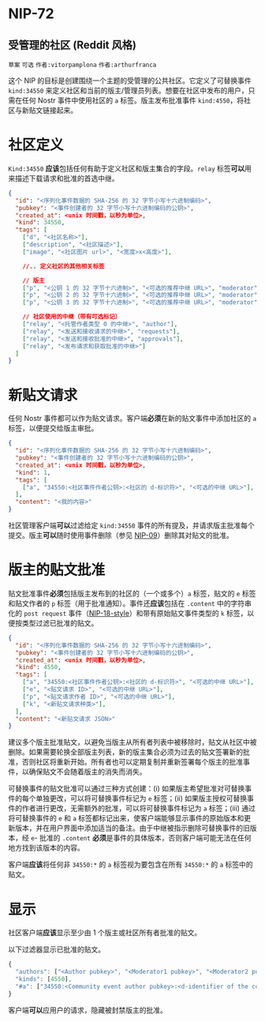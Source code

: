 NIP-72
======

受管理的社区 (Reddit 风格)
--------------------------

`草案` `可选` `作者:vitorpamplona` `作者:arthurfranca`

这个 NIP 的目标是创建围绕一个主题的受管理的公共社区。它定义了可替换事件 `kind:34550` 来定义社区和当前的版主/管理员列表。想要在社区中发布的用户，只需在任何 Nostr 事件中使用社区的 `a` 标签。版主发布批准事件 `kind:4550`，将社区与新贴文链接起来。

# 社区定义

`Kind:34550` **应该**包括任何有助于定义社区和版主集合的字段。`relay` 标签**可以**用来描述下载请求和批准的首选中继。

```json
{
  "id": "<序列化事件数据的 SHA-256 的 32 字节小写十六进制编码>",
  "pubkey": "<事件创建者的 32 字节小写十六进制编码的公钥>",
  "created_at": <unix 时间戳，以秒为单位>,
  "kind": 34550,
  "tags": [
    ["d", "<社区名称>"],
    ["description", "<社区描述>"],
    ["image", "<社区图片 url>", "<宽度>x<高度>"],

    //.. 定义社区的其他相关标签

    // 版主
    ["p", "<公钥 1 的 32 字节十六进制>", "<可选的推荐中继 URL>", "moderator"],
    ["p", "<公钥 2 的 32 字节十六进制>", "<可选的推荐中继 URL>", "moderator"],
    ["p", "<公钥 3 的 32 字节十六进制>", "<可选的推荐中继 URL>", "moderator"],

    // 社区使用的中继（带有可选标记）
    ["relay", "<托管作者类型 0 的中继>", "author"],
    ["relay", "<发送和接收请求的中继>", "requests"],
    ["relay", "<发送和接收批准的中继>", "approvals"],
    ["relay", "<发布请求和获取批准的中继>"]
  ]
}
```

# 新贴文请求

任何 Nostr 事件都可以作为贴文请求。客户端**必须**在新的贴文事件中添加社区的 `a` 标签，以便提交给版主审批。

```json
{
  "id": "<序列化事件数据的 SHA-256 的 32 字节小写十六进制编码>",
  "pubkey": "<事件创建者的 32 字节小写十六进制编码的公钥>",
  "created_at": <unix 时间戳，以秒为单位>,
  "kind": 1,
  "tags": [
    ["a", "34550:<社区事件作者公钥>:<社区的 d-标识符>", "<可选的中继 URL>"],
  ],
  "content": "<我的内容>"
}
```

社区管理客户端**可以**过滤给定 `kind:34550` 事件的所有提及，并请求版主批准每个提交。版主**可以**随时使用事件删除（参见 [NIP-09](09.md)）删除其对贴文的批准。

# 版主的贴文批准

贴文批准事件**必须**包括版主发布到的社区的（一个或多个）`a` 标签，贴文的 `e` 标签和贴文作者的 `p` 标签（用于批准通知）。事件还**应该**包括在 `.content` 中的字符串化的 `post request` 事件（[NIP-18-style](18.md)）和带有原始贴文事件类型的 `k` 标签，以便按类型过滤已批准的贴文。

```json
{
  "id": "<序列化事件数据的 SHA-256 的 32 字节小写十六进制编码>",
  "pubkey": "<事件创建者的 32 字节小写十六进制编码的公钥>",
  "created_at": <unix 时间戳，以秒为单位>,
  "kind": 4550,
  "tags": [
    ["a", "34550:<社区事件作者公钥>:<社区的 d-标识符>", "<可选的中继 URL>"],
    ["e", "<贴文请求 ID>", "<可选的中继 URL>"],
    ["p", "<贴文请求作者 ID>", "<可选的中继 URL>"],
    ["k", "<新贴文请求种类>"],
  ],
  "content": "<新贴文请求 JSON>"
}
```

建议多个版主批准贴文，以避免当版主从所有者列表中被移除时，贴文从社区中被删除。如果需要轮换全部版主列表，新的版主集合必须为过去的贴文签署新的批准，否则社区将重新开始。所有者也可以定期复制并重新签署每个版主的批准事件，以确保贴文不会随着版主的消失而消失。

可替换事件的贴文批准可以通过三种方式创建：(i) 如果版主希望批准对可替换事件的每个单独更改，可以将可替换事件标记为 `e` 标签；(ii) 如果版主授权可替换事件的作者进行更改，无需额外的批准，可以将可替换事件标记为 `a` 标签；(iii) 通过将可替换事件的 `e` 和 `a` 标签都标记出来，使客户端能够显示事件的原始版本和更新版本，并在用户界面中添加适当的备注。由于中继被指示删除可替换事件的旧版本，经 `e`- 批准的 `.content` **必须**是事件的具体版本，否则客户端可能无法在任何地方找到该版本的内容。

客户端**应该**将任何非 `34550:*` 的 `a` 标签视为要包含在所有 `34550:*` 的 `a` 标签中的贴文。

# 显示

社区客户端**应该**显示至少由 1 个版主或社区所有者批准的贴文。

以下过滤器显示已批准的贴文。

```js
{
  "authors": ["<Author pubkey>", "<Moderator1 pubkey>", "<Moderator2 pubkey>", "<Moderator3 pubkey>", ...],
  "kinds": [4550],
  "#a": ["34550:<Community event author pubkey>:<d-identifier of the community>"],
}
```

客户端**可以**应用户的请求，隐藏被封禁版主的批准。
